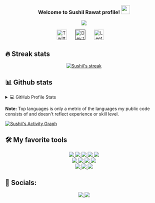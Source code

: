 <h3 align="center">
  Welcome to Sushil Rawat profile!
  <img src="https://media.giphy.com/media/hvRJCLFzcasrR4ia7z/giphy.gif" width="28">
</h3>

<p align="center">
  <a href="https://github.com/DenverCoder1/readme-typing-svg"><img src="https://readme-typing-svg.herokuapp.com/?lines=Full-stack%20web%20developer;Self-taught%20Web%20Developer;Always%20learning%20new%20things&font=Fira%20Code&center=true&width=440&height=45&color=f75c7e&vCenter=true&size=22"></a>
</p>

<p align="center">
  <a href="https://twitter.com/sushil_0_3"><img width="32px" alt="Twitter" title="Twitter" src="https://i.imgur.com/OXZM1L6.png"/></a>
  &#8287;&#8287;&#8287;&#8287;&#8287;
  <a href=""><img width="32px" alt="Dev.to" title="Website" src="https://i.imgur.com/mVm29vK.png"></a>
  &#8287;&#8287;&#8287;&#8287;&#8287;
  <a href="https://leetcode.com/sushilrawat1720/"><img width="32px"  title="LeetCode" src="https://upload.wikimedia.org/wikipedia/commons/1/19/LeetCode_logo_black.png"/></a>
  &#8287;&#8287;&#8287;&#8287;&#8287;
  
<!--  Codechef  -->
  
<!--    -->
</p>



<!-- ***************************************************** Streak Status  ******************************************         -->
## 🔥 Streak stats
<p align="center">
  <a href="https://github.com/sushil-03/github-readme-streak-stats">
    <img title="🔥 Get streak stats for your profile at git.io/streak-stats" alt="Sushil's streak" src="https://github-readme-streak-stats.herokuapp.com/?user=sushil-03&theme=monokai-metallian&hide_border=true"/>
  </a>
</p>

<!-- *************************************************************************************************************************** -->

<!--  **************************************************GITHUB STATS*********************************************************-->
## 📊 Github stats

<!-- https://github.com/anuraghazra/github-readme-stats -->

<!-- <details> 
  <summary>💻 GitHub Profile Stats</summary>
  <br/>
    <a href="https://github.com/anuraghazra/github-readme-stats"><img alt="DenverCoder1's Github Stats" src="https://denvercoder1-github-readme-stats.vercel.app/api/?username=DenverCoder1&show_icons=true&count_private=true&theme=react&hide_border=true&bg_color=1F222E&title_color=F85D7F&icon_color=F8D866" height="192px"/></a>
  <a href="https://github.com/anuraghazra/github-readme-stats"><img alt="DenverCoder1's Top Languages" src="https://github-readme-stats.vercel.app/api/top-langs/?username=DenverCoder1&langs_count=8&layout=compact&theme=react&hide_border=true&bg_color=1F222E&title_color=F85D7F&icon_color=F8D866&hide=Jupyter%20Notebook" height="192px"/></a>
  <br/>
  <b>Note:</b> Top languages is only a metric of the languages my public code consists of and doesn't reflect experience or skill level.
</details>
 -->

<details> 
  <summary>💻 GitHub Profile Stats</summary>
  <br/>
    <a href="https://github.com/anuraghazra/github-readme-stats">
    <img src="https://github-readme-stats.vercel.app/api?username=sushil-03&show_icons=true&theme=react&hide_border=true&bg_color=1F222E&title_color=F85D7F&icon_color=F8D866" height="192px" >
  </a>
  <a href="https://github.com/anuraghazra/github-readme-stats">
    <img src="https://github-readme-stats.vercel.app/api/top-langs/?username=sushil-03&layout=compact&theme=react&hide_border=true&bg_color=1F222E&title_color=F85D7F&icon_color=F8D866&hide=Jupyter%20Notebook" height="192px">
  </a>
  <br/>
  <b>Note:</b> Top languages is only a metric of the languages my public code consists of and doesn't reflect experience or skill level.
</details> 




<!-- 
<details> 
  <summary>💻 GitHub Profile Stats</summary>
  <br/>

 <p align="center">
  <a href="https://github.com/anuraghazra/github-readme-stats">
    <img src="https://github-readme-stats.vercel.app/api?username=sushil-03&show_icons=true&theme=react&hide_border=true&bg_color=1F222E&title_color=F85D7F&icon_color=F8D866" height="192px" height="165">
  </a>
  <a href="https://github.com/anuraghazra/github-readme-stats">
    <img src="https://github-readme-stats.vercel.app/api/top-langs/?username=sushil-03&layout=compact&theme=react&hide_border=true&bg_color=1F222E&title_color=F85D7F&icon_color=F8D866&hide=Jupyter%20Notebook" height="192px">
  </a>
</p> -->
  
  <b>Note:</b> Top languages is only a metric of the languages my public code consists of and doesn't reflect experience or skill level.
</details>

<a href="https://github.com/sushil-03/github-readme-activity-graph"><img alt="Sushil's Activity Graph" src="https://activity-graph.herokuapp.com/graph?username=sushil-03&bg_color=1F222E&color=F8D866&line=F85D7F&point=FFFFFF&hide_border=true" /></a>


<!-- *************************************************************************************************************************** -->


<!-- *********************************************************TOOL********************************************************************** -->
## 🛠️ My favorite tools


<p align="center">
  
<!--   <a href="https://www.typescriptlang.org/">
    <img src="https://img.shields.io/badge/typescript-3178C6?&style=for-the-badge&logo=typescript&logoColor=white">
  </a> -->
 <a href="https://www.python.org/">
    <img src="https://img.shields.io/badge/-Python-yellow?style=for-the-badge&logo=C%2B%2B&logoColor=white">
  </a>
  <a href="https://www.cplusplus.com/doc/tutorial/">
    <img src="https://img.shields.io/badge/C%2B%2B-00599C?style=for-the-badge&logo=C%2B%2B&logoColor=white">
  </a>
  <a href="https://html.com/">
    <img src="https://img.shields.io/badge/HTML-E34F26?style=for-the-badge&logo=HTML5&logoColor=white">
  </a>
  <a href="https://www.w3schools.com/css/">
    <img src="https://img.shields.io/badge/CSS-1572B6?style=for-the-badge&logo=CSS3&logoColor=white">
  </a>
  <a href="https://www.javascript.com/">
    <img src="https://img.shields.io/badge/JavaScript-323330?style=for-the-badge&logo=javascript&logoColor=F7DF1E">
  </a>
  <br>
  <a href="https://nodejs.org/en/">
    <img src="https://img.shields.io/badge/NODE.JS-339933?style=for-the-badge&logo=Node.js&logoColor=white">
  </a>
  <a href="https://www.json.org/json-en.html">
    <img src="https://img.shields.io/badge/JSON-000000?style=for-the-badge&logo=JSON&logoColor=white">
  </a>
  <a href="https://www.sublimetext.com/">
    <img src="https://img.shields.io/badge/sublime%20text-FF9800?&style=for-the-badge&logo=sublime-text&logoColor=white">
  </a>
  <a href="https://code.visualstudio.com/">
    <img src="https://img.shields.io/badge/VS%20Code-007ACC?&style=for-the-badge&logo=visual-studio-code&logoColor=white">
  </a>

  <br>
  <a href="https://reactjs.org/">
    <img src="https://img.shields.io/badge/react-61DAFB?&style=for-the-badge&logo=react&logoColor=121212">
  </a>
  
  <a href="https://www.mongodb.com/">
    <img src="https://img.shields.io/badge/-MongoDb-orange?&style=for-the-badge&logo=MongoDB&logoColor=white">
  </a>
  <a href="https://expressjs.com/">
    <img src="https://img.shields.io/badge/-Express-green?&style=for-the-badge&logo=MongoDB&logoColor=white">
  </a>
</p>


<!--  ***********************************************************************************************************-->


## 🤝 Socials:
  <p align="center">
    <a href="https://twitter.com/sushil_0_3">
      <img src="https://img.shields.io/badge/twitter-1DA1F2?&style=for-the-badge&logo=twitter&logoColor=white">
    </a>
    <a href="https://www.linkedin.com/in/sushil-rawat-77265019b/">
      <img src="https://img.shields.io/badge/linkedin-0A66C2?&style=for-the-badge&logo=linkedin&logoColor=white">
    </a>
  </p>
</h1>
